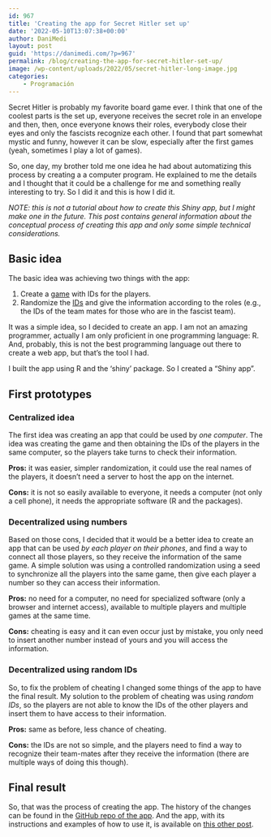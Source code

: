 ```yaml
---
id: 967
title: 'Creating the app for Secret Hitler set up'
date: '2022-05-10T13:07:38+00:00'
author: DaniMedi
layout: post
guid: 'https://danimedi.com/?p=967'
permalink: /blog/creating-the-app-for-secret-hitler-set-up/
image: /wp-content/uploads/2022/05/secret-hitler-long-image.jpg
categories:
    - Programación
---
```


Secret Hitler is probably my favorite board game ever. I think that one of the coolest parts is the set up, everyone receives the secret role in an envelope and then, then, once everyone knows their roles, everybody close their eyes and only the fascists recognize each other. I found that part somewhat mystic and funny, however it can be slow, especially after the first games (yeah, sometimes I play a lot of games).

So, one day, my brother told me one idea he had about automatizing this process by creating a a computer program. He explained to me the details and I thought that it could be a challenge for me and something really interesting to try. So I did it and this is how I did it.

*NOTE: this is not a tutorial about how to create this Shiny app, but I might make one in the future. This post contains general information about the conceptual process of creating this app and only some simple technical considerations.*

## Basic idea

The basic idea was achieving two things with the app:

1. Create a <span style="text-decoration: underline;">game</span> with IDs for the players.
2. Randomize the <span style="text-decoration: underline;">IDs</span> and give the information according to the roles (e.g., the IDs of the team mates for those who are in the fascist team).

It was a simple idea, so I decided to create an app. I am not an amazing programmer, actually I am only proficient in one programming language: R. And, probably, this is not the best programming language out there to create a web app, but that’s the tool I had.

I built the app using R and the ‘shiny’ package. So I created a “Shiny app”.

## First prototypes

### Centralized idea

The first idea was creating an app that could be used by *one computer*. The idea was creating the game and then obtaining the IDs of the players in the same computer, so the players take turns to check their information.

**Pros:** it was easier, simpler randomization, it could use the real names of the players, it doesn’t need a server to host the app on the internet.

**Cons:** it is not so easily available to everyone, it needs a computer (not only a cell phone), it needs the appropriate software (R and the packages).

### Decentralized using numbers

Based on those cons, I decided that it would be a better idea to create an app that can be used *by each player on their phones*, and find a way to connect all those players, so they receive the information of the same game. A simple solution was using a controlled randomization using a seed to synchronize all the players into the same game, then give each player a number so they can access their information.

**Pros:** no need for a computer, no need for specialized software (only a browser and internet access), available to multiple players and multiple games at the same time.

**Cons:** cheating is easy and it can even occur just by mistake, you only need to insert another number instead of yours and you will access the information.

### Decentralized using random IDs

So, to fix the problem of cheating I changed some things of the app to have the final result. My solution to the problem of cheating was using *random IDs*, so the players are not able to know the IDs of the other players and insert them to have access to their information.

**Pros:** same as before, less chance of cheating.

**Cons:** the IDs are not so simple, and the players need to find a way to recognize their team-mates after they receive the information (there are multiple ways of doing this though).

## Final result

So, that was the process of creating the app. The history of the changes can be found in the [GitHub repo of the app](https://github.com/danimedi/secret_hitler_game). And the app, with its instructions and examples of how to use it, is available on [this other post](https://danimedi.com/blog/secret-hitler-app/).
